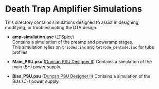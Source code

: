 # Death Trap Amplifier Simulations

This directory contains simulations designed to assist in designing, modifying, or troubleshooting the DTA design.

* **amp-simulation.asc**  ([LTSpice](http://www.linear.com/designtools/software/#LTspice))  
  Contains a simultation of the preamp and poweramp stages.  
  This simulation relies on `triodes.inc` and `tetrode_pentode.inc` for tube profiles
  
* **Main_PSU.psu** ([Duncan PSU Designer II](http://www.duncanamps.com/psud2/index.html))
  Contains a simulation of the main (B+) power supply.
  
* **Bias_PSU.psu** ([Duncan PSU Designer II](http://www.duncanamps.com/psud2/index.html))
  Contains a simulation of the Bias (C-) power supply.
